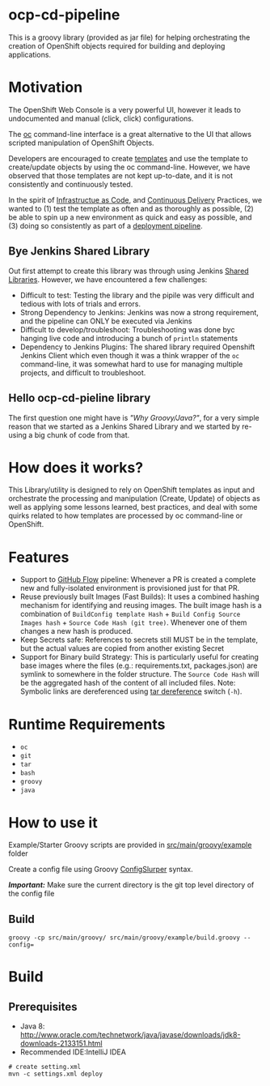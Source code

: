 # ocp-cd-pipeline

This is a groovy library (provided as jar file) for helping orchestrating the creation of OpenShift objects required for building and deploying applications.

# Motivation

The OpenShift Web Console is a very powerful UI, however it leads to undocumented and manual (click, click) configurations.

The [oc](https://github.com/openshift/origin/blob/master/docs/cli.md) command-line interface is a great alternative to the UI that allows scripted manipulation of OpenShift Objects.

Developers are encouraged to create [templates](https://docs.okd.io/latest/dev_guide/templates.html) and use the template to create/update objects by using the oc command-line. However, we have observed that those templates are not kept up-to-date, and it is not consistently and continuously tested.

In the spirit of [Infrastructue as Code](https://en.wikipedia.org/wiki/Infrastructure_as_Code), and [Continuous Delivery](https://en.wikipedia.org/wiki/Continuous_delivery) Practices, we wanted to (1) test the template as often and as thoroughly as possible,  (2) be able to spin up a new environment as quick and easy as possible, and (3) doing so consistently as part of a [deployment pipeline](https://en.wikipedia.org/wiki/Continuous_delivery#Deployment_pipeline).


## Bye Jenkins Shared Library

Out first attempt to create this library was through using Jenkins [Shared Libraries](https://jenkins.io/doc/book/pipeline/shared-libraries/). However, we have encountered a few challenges:

* Difficult to test: Testing the library and the pipile was very difficult and tedious with lots of trials and errors.
* Strong Dependency to Jenkins: Jenkins was now a strong requirement, and the pipeline can ONLY be executed via Jenkins
* Difficult to develop/troubleshoot: Troubleshooting was done byc hanging live code and introducing a bunch of `println` statements
* Dependency to Jenkins Plugins: The shared library required Openshift Jenkins Client which even though it was a think wrapper of the `oc` command-line, it was somewhat hard to use for managing multiple projects, and difficult to troubleshoot.  

## Hello ocp-cd-pieline library

The first question one might have is _"Why Groovy/Java?"_, for a very simple reason that we started as a Jenkins Shared Library and we started by re-using a big chunk of code from that.

# How does it works?
This Library/utility is designed to rely on OpenShift templates as input and orchestrate the processing and manipulation (Create, Update) of objects as well as applying some lessons learned, best practices, and deal with some quirks related to how templates are processed by oc command-line or OpenShift.

# Features

* Support to [GitHub Flow](https://guides.github.com/introduction/flow/) pipeline: Whenever a PR is created  a complete new and fully-isolated environment is provisioned just for that PR.
* Reuse previously built Images (Fast Builds): It uses a combined hashing mechanism for identifying and reusing images. The built image hash is a combination of `BuildConfig template Hash` + `Build Config Source Images hash` + `Source Code Hash (git tree)`. Whenever one of them changes a new hash is produced.
* Keep Secrets safe: References to secrets still MUST be in the template, but the actual values are copied from another existing Secret
* Support for Binary build Strategy: This is particularly useful for creating base images where the files (e.g.: requirements.txt, packages.json) are symlink to somewhere in the folder structure. The `Source Code Hash` will be the aggregated hash of the content of all included files. Note: Symbolic links are dereferenced using [tar dereference](http://ftp.gnu.org/pub/old-gnu/Manuals/tar-1.12/html_node/tar_115.html) switch (`-h`). 


# Runtime Requirements
* `oc`
* `git`
* `tar`
* `bash`
* `groovy`
* `java`

# How to use it
Example/Starter Groovy scripts are provided in [src/main/groovy/example](./src/main/groovy/example) folder

Create a config file using Groovy [ConfigSlurper](http://docs.groovy-lang.org/latest/html/gapi/groovy/util/ConfigSlurper.html) syntax.

**_Important:_** Make sure the current directory is the git top level directory of the config file

## Build
```
groovy -cp src/main/groovy/ src/main/groovy/example/build.groovy --config=
```

# Build
## Prerequisites
- Java 8: http://www.oracle.com/technetwork/java/javase/downloads/jdk8-downloads-2133151.html
- Recommended IDE:IntelliJ IDEA

```
# create setting.xml
mvn -c settings.xml deploy
```
